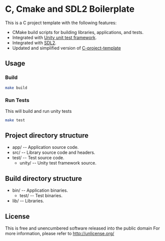 # C, Cmake and SDL2 Boilerplate

This is a C project template with the following features:

 - CMake build scripts for building libraries, applications, and tests.
 - Integrated with [Unity unit test framework](https://github.com/ThrowTheSwitch/Unity).
 - Integrated with [SDL2](https://www.libsdl.org/).
 - Updated and simplified version of [C-project-template](https://github.com/peterdn/C-project-template)

## Usage

### Build

```bash
make build
```

### Run Tests
This will build and run unity tests

```bash
make test
```

## Project directory structure

 - app/ -- Application source code.
 - src/ -- Library source code and headers.
 - test/ -- Test source code.
   - unity/ -- Unity test framework source.

## Build directory structure

 - bin/ -- Application binaries.
   - test/ -- Test binaries.
 - lib/ -- Libraries.

## License
This is free and unencumbered software released into the public domain
For more information, please refer to <http://unlicense.org/>
